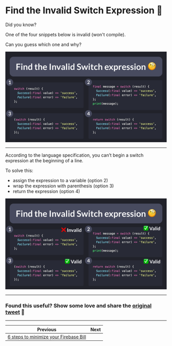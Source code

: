 # Find the Invalid Switch Expression 🧐

Did you know?

One of the four snippets below is invalid (won't compile).

Can you guess which one and why?

![](115.1.png)

---

According to the language specification, you can’t begin a switch expression at the beginning of a line.

To solve this:

- assign the expression to a variable (option 2)
- wrap the expression with parenthesis (option 3)
- return the expression (option 4)

![](115.2.png)

---

### Found this useful? Show some love and share the [original tweet](https://twitter.com/biz84/status/1679472787495215106) 🙏

---

| Previous | Next |
| -------- | ---- |
| [6 steps to minimize your Firebase Bill](../0114-minimize-firebase-bill/index.md) | |
